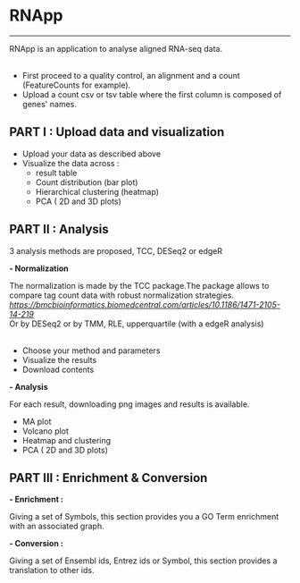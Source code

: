 # RNApp

---

RNApp is an application to analyse aligned RNA-seq data.</br>
</br>
- First proceed to a quality control, an alignment and a count (FeatureCounts for example).</br>
- Upload a count csv or tsv table where the first column is composed of genes' names.



<b>PART I : Upload data and visualization</b>
---

- Upload your data as described above </br>
- Visualize the data across :</br>
    - result table</br>
    - Count distribution (bar plot)</br>
    - Hierarchical clustering (heatmap)</br>
    - PCA ( 2D and 3D plots)</br>



<b>PART II : Analysis</b>
---
3 analysis methods are proposed, TCC, DESeq2 or edgeR </br>

<b>- Normalization</b> </br>

The normalization is made by the TCC package.The package allows to compare tag count data with robust normalization strategies.</br>
<i>https://bmcbioinformatics.biomedcentral.com/articles/10.1186/1471-2105-14-219</i></br> 
Or by DESeq2 or by TMM, RLE, upperquartile (with a edgeR analysis) </br>
</br>
- Choose your method and parameters</br>
- Visualize the results</br>
- Download contents</br>

<b>- Analysis</b> </br>

For each result, downloading png images and results is available.</br>

- MA plot</br>
- Volcano plot</br>
- Heatmap and clustering </br>
- PCA ( 2D and 3D plots)</br>

<b> PART III : Enrichment & Conversion </b>
---

<b> - Enrichment : </b></br>

Giving a set of Symbols, this section provides you a GO Term enrichment with an associated graph. </br>

<b> - Conversion : </b></br>

Giving a set of Ensembl ids, Entrez ids or Symbol, this section provides a translation to other ids.

